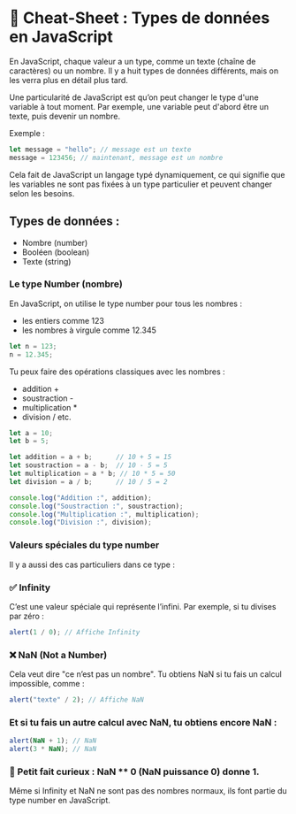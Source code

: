 # 📝 Cheat-Sheet : Types de données en JavaScript

En JavaScript, chaque valeur a un type, comme un texte (chaîne de caractères) ou un nombre. Il y a huit types de données différents, mais on les verra plus en détail plus tard.

Une particularité de JavaScript est qu’on peut changer le type d'une variable à tout moment. Par exemple, une variable peut d'abord être un texte, puis devenir un nombre.

Exemple :

```js
let message = "hello"; // message est un texte
message = 123456; // maintenant, message est un nombre
```

Cela fait de JavaScript un langage typé dynamiquement, ce qui signifie que les variables ne sont pas fixées à un type particulier et peuvent changer selon les besoins.

## Types de données :

- Nombre (number)
- Booléen (boolean)
- Texte (string)

### Le type Number (nombre)

En JavaScript, on utilise le type number pour tous les nombres :

- les entiers comme 123
- les nombres à virgule comme 12.345

```js
let n = 123;
n = 12.345;
```

Tu peux faire des opérations classiques avec les nombres :

- addition +
- soustraction -
- multiplication *
- division /
etc.

```js
let a = 10;
let b = 5;

let addition = a + b;      // 10 + 5 = 15
let soustraction = a - b;  // 10 - 5 = 5
let multiplication = a * b; // 10 * 5 = 50
let division = a / b;      // 10 / 5 = 2

console.log("Addition :", addition);
console.log("Soustraction :", soustraction);
console.log("Multiplication :", multiplication);
console.log("Division :", division);
```

### Valeurs spéciales du type number

Il y a aussi des cas particuliers dans ce type :

### ✅ Infinity

C’est une valeur spéciale qui représente l’infini.
Par exemple, si tu divises par zéro :

```js
alert(1 / 0); // Affiche Infinity
```

### ❌ NaN (Not a Number)

Cela veut dire "ce n’est pas un nombre".
Tu obtiens NaN si tu fais un calcul impossible, comme :

```js
alert("texte" / 2); // Affiche NaN
```

### Et si tu fais un autre calcul avec NaN, tu obtiens encore NaN :

```js
alert(NaN + 1); // NaN
alert(3 * NaN); // NaN
```

### 🧠 Petit fait curieux : NaN ** 0 (NaN puissance 0) donne 1.

Même si Infinity et NaN ne sont pas des nombres normaux, ils font partie du type number en JavaScript.